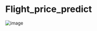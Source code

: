 # Flight_price_predict


![image](https://user-images.githubusercontent.com/115775925/218298839-cbb96542-5c1c-467c-9c80-a086eb5790c0.png)
